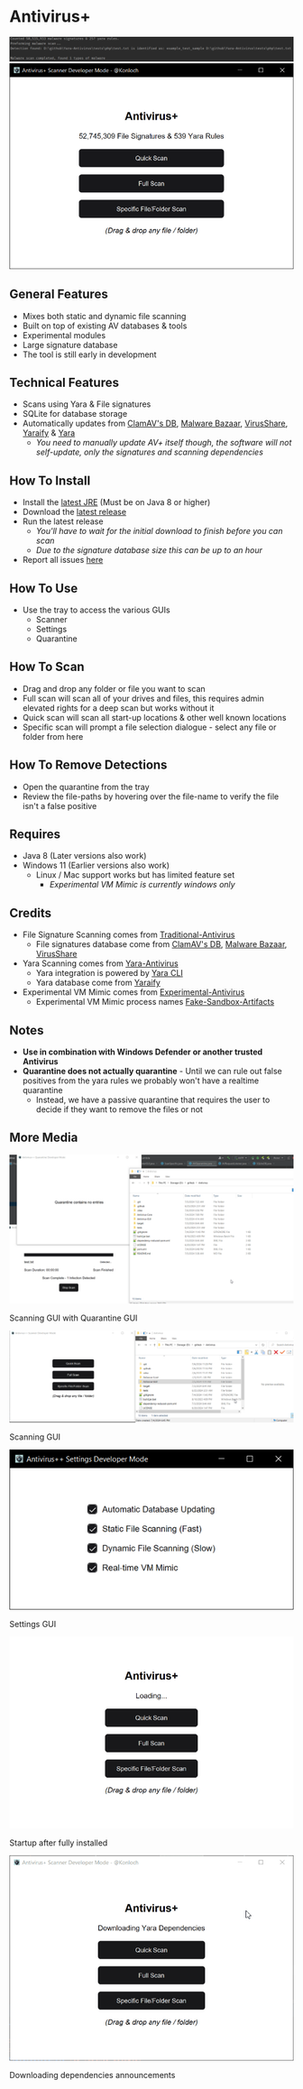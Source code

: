 # Antivirus+
![Screenshot-1](.github/screen-1.png "Screenshot-1")
![Screenshot-2](.github/screen-2.png "Screenshot-2")

## General Features
+ Mixes both static and dynamic file scanning
+ Built on top of existing AV databases & tools
+ Experimental modules
+ Large signature database
+ The tool is still early in development

## Technical Features
+ Scans using Yara & File signatures
+ SQLite for database storage
+ Automatically updates from [ClamAV's DB](https://github.com/Cisco-Talos/clamav), [Malware Bazaar](https://bazaar.abuse.ch/), [VirusShare](https://virusshare.com/), [Yaraify](https://yaraify.abuse.ch/) & [Yara](https://github.com/VirusTotal/yara)
  + *You need to manually update AV+ itself though, the software will not self-update, only the signatures and scanning dependencies*

## How To Install
+ Install the [latest JRE](https://adoptium.net/temurin/releases/) (Must be on Java 8 or higher)
+ Download the [latest release](https://github.com/Konloch/Antivirus/releases/latest)
+ Run the latest release
  + *You'll have to wait for the initial download to finish before you can scan*
  + *Due to the signature database size this can be up to an hour*
+ Report all issues [here](https://github.com/Konloch/Antivirus/issues/new)

## How To Use
+ Use the tray to access the various GUIs
  + Scanner
  + Settings
  + Quarantine

## How To Scan
+ Drag and drop any folder or file you want to scan
+ Full scan will scan all of your drives and files, this requires admin elevated rights for a deep scan but works without it
+ Quick scan will scan all start-up locations & other well known locations
+ Specific scan will prompt a file selection dialogue - select any file or folder from here

## How To Remove Detections
+ Open the quarantine from the tray
+ Review the file-paths by hovering over the file-name to verify the file isn't a false positive

## Requires
+ Java 8 (Later versions also work)
+ Windows 11 (Earlier versions also work)
  + Linux / Mac support works but has limited feature set
    + *Experimental VM Mimic is currently windows only*

## Credits
+ File Signature Scanning comes from [Traditional-Antivirus](https://github.com/Konloch/Traditional-Antivirus)
    + File signatures database come from [ClamAV's DB](https://github.com/Cisco-Talos/clamav), [Malware Bazaar](https://bazaar.abuse.ch/), [VirusShare](https://virusshare.com/)
+ Yara Scanning comes from [Yara-Antivirus](https://github.com/Konloch/Yara-Antivirus)
  + Yara integration is powered by [Yara CLI](https://github.com/VirusTotal/yara)
  + Yara database come from [Yaraify](https://yaraify.abuse.ch/)
+ Experimental VM Mimic comes from [Experimental-Antivirus](https://github.com/Konloch/Experimental-Antivirus)
  + Experimental VM Mimic process names [Fake-Sandbox-Artifacts](https://github.com/NavyTitanium/Fake-Sandbox-Artifacts)

## Notes
+ **Use in combination with Windows Defender or another trusted Antivirus**
+ **Quarantine does not actually quarantine** - Until we can rule out false positives from the yara rules we probably won't have a realtime quarantine
  + Instead, we have a passive quarantine that requires the user to decide if they want to remove the files or not

## More Media


![Screenshot-3](.github/screen-3.gif "Screenshot-3")

Scanning GUI with Quarantine GUI

![Screenshot-4](.github/screen-4.gif "Screenshot-4")

Scanning GUI

![Screenshot-5](.github/screen-5.png "Screenshot-5")

Settings GUI

![Screenshot-6](.github/screen-6.gif "Screenshot-6")

Startup after fully installed

![Screenshot-7](.github/screen-7.gif "Screenshot-7")

Downloading dependencies announcements

